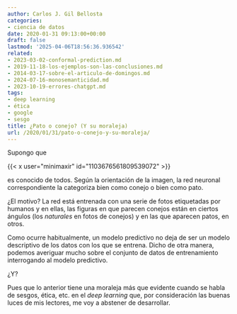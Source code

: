 ```yaml
---
author: Carlos J. Gil Bellosta
categories:
- ciencia de datos
date: 2020-01-31 09:13:00+00:00
draft: false
lastmod: '2025-04-06T18:56:36.936542'
related:
- 2023-03-02-conformal-prediction.md
- 2019-11-18-los-ejemplos-son-las-conclusiones.md
- 2014-03-17-sobre-el-articulo-de-domingos.md
- 2024-07-16-monosemanticidad.md
- 2023-10-19-errores-chatgpt.md
tags:
- deep learning
- ética
- google
- sesgo
title: ¿Pato o conejo? (Y su moraleja)
url: /2020/01/31/pato-o-conejo-y-su-moraleja/
---
```


Supongo que

{{< x user="minimaxir" id="1103676561809539072" >}}

es conocido de todos. Según la orientación de la imagen, la red neuronal correspondiente la categoriza bien como conejo o bien como pato.

¿El motivo? La red está entrenada con una serie de fotos etiquetadas por humanos y en ellas, las figuras en que parecen conejos están en ciertos ángulos (los _naturales_ en fotos de conejos)  y en las que aparecen patos, en otros.

Como ocurre habitualmente, un modelo predictivo no deja de ser un modelo descriptivo de los datos con los que se entrena. Dicho de otra manera, podemos averiguar mucho sobre el conjunto de datos de entrenamiento interrogando al modelo predictivo.

¿Y?

Pues que lo anterior tiene una moraleja más que evidente cuando se habla de sesgos, ética, etc. en el _deep learning_ que, por consideración las buenas luces de mis lectores, me voy a abstener de desarrollar.